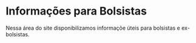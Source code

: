# Informações para Bolsistas

Nessa área do site disponibilizamos informaçõe úteis para bolsistas e ex-bolsistas.